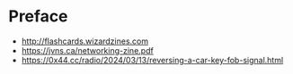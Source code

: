 # Preface

* http://flashcards.wizardzines.com
* https://jvns.ca/networking-zine.pdf
* https://0x44.cc/radio/2024/03/13/reversing-a-car-key-fob-signal.html
